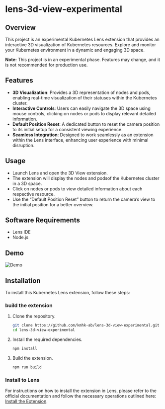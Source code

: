 # lens-3d-view-experimental

## Overview

This project is an experimental Kubernetes Lens extension that provides an interactive 3D visualization of Kubernetes resources. Explore and monitor your Kubernetes environment in a dynamic and engaging 3D space.

**Note:** This project is in an experimental phase. Features may change, and it is not recommended for production use.

## Features

- **3D Visualization**: Provides a 3D representation of nodes and pods, enabling real-time visualization of their statuses within the Kubernetes cluster.
- **Interactive Controls**: Users can easily navigate the 3D space using mouse controls, clicking on nodes or pods to display relevant detailed information.
- **Default Position Reset**: A dedicated button to reset the camera position to its initial setup for a consistent viewing experience.
- **Seamless Integration**: Designed to work seamlessly as an extension within the Lens interface, enhancing user experience with minimal disruption.

## Usage

- Launch Lens and open the 3D View extension.
- The extension will display the nodes and podsof the Kubernetes cluster in a 3D space.
- Click on nodes or pods to view detailed information about each respective resource.
- Use the “Default Position Reset” button to return the camera’s view to the initial position for a better overview.

## Software Requirements

- Lens IDE
- Node.js

## Demo

![Demo](img/demo.gif)  <!-- Specify the path to the demo video or GIF -->

## Installation

To install this Kubernetes Lens extension, follow these steps:

### build the extension
1. Clone the repository.
   ```bash
   git clone https://github.com/kmhk-ab/lens-3d-view-experimental.git
   cd lens-3d-view-experimental
2. Install the required dependencies.
   ```bash
   npm install
3. Build the extension.
   ```bash
   npm run build

### Install to Lens
For instructions on how to install the extension in Lens, please refer to the official documentation and follow the necessary operations outlined here: [Install the Extension](https://api-docs.k8slens.dev/v6.0.1/extensions/get-started/your-first-extension/#install-the-extension).
